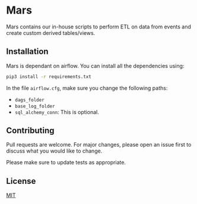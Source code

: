# Mars

Mars contains our in-house scripts to perform ETL on data from events and create custom derived tables/views.

## Installation

Mars is dependant on airflow. You can install all the dependencies using:

```bash
pip3 install -r requirements.txt
```

In the file `airflow.cfg`, make sure you change the following paths:

- `dags_folder`
- `base_log_folder`
- `sql_alchemy_conn`: This is optional.

## Contributing
Pull requests are welcome. For major changes, please open an issue first to discuss what you would like to change.

Please make sure to update tests as appropriate.

## License
[MIT](https://choosealicense.com/licenses/mit/)
